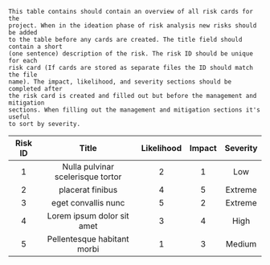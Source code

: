 ```{note}
This table contains should contain an overview of all risk cards for the
project. When in the ideation phase of risk analysis new risks should be added
to the table before any cards are created. The title field should contain a short
(one sentence) description of the risk. The risk ID should be unique for each
risk card (If cards are stored as separate files the ID should match the file
name). The impact, likelihood, and severity sections should be completed after
the risk card is created and filled out but before the management and mitigation
sections. When filling out the management and mitigation sections it's useful
to sort by severity.
```

| Risk ID |               Title               | Likelihood | Impact | Severity |
| :-----: | :-------------------------------: | :--------: | :----: | :------: |
|    1    | Nulla pulvinar scelerisque tortor |     2      |   1    |   Low    |
|    2    |         placerat finibus          |     4      |   5    | Extreme  |
|    3    |        eget convallis nunc        |     5      |   2    | Extreme  |
|    4    |    Lorem ipsum dolor sit amet     |     3      |   4    |   High   |
|    5    |    Pellentesque habitant morbi    |     1      |   3    |  Medium  |
